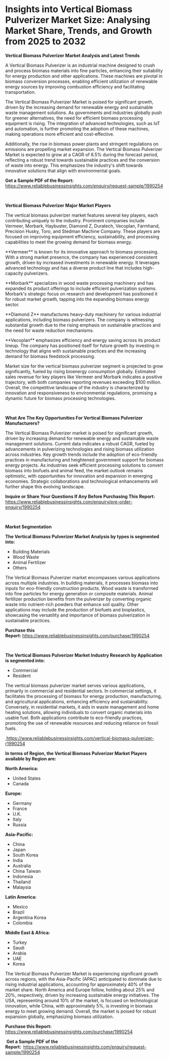 <p><h1>Insights into Vertical Biomass Pulverizer Market Size: Analysing Market Share, Trends, and Growth from 2025 to 2032</h1></p><p><strong>Vertical Biomass Pulverizer Market Analysis and Latest Trends</strong></p>
<p><p>A Vertical Biomass Pulverizer is an industrial machine designed to crush and process biomass materials into fine particles, enhancing their suitability for energy production and other applications. These machines are pivotal in biomass conversion processes, enabling efficient utilization of renewable energy sources by improving combustion efficiency and facilitating transportation. </p><p>The Vertical Biomass Pulverizer Market is poised for significant growth, driven by the increasing demand for renewable energy and sustainable waste management solutions. As governments and industries globally push for greener alternatives, the need for efficient biomass processing equipment is rising. The integration of advanced technologies, such as IoT and automation, is further promoting the adoption of these machines, making operations more efficient and cost-effective. </p><p>Additionally, the rise in biomass power plants and stringent regulations on emissions are propelling market expansion. The Vertical Biomass Pulverizer Market is expected to grow at a CAGR of 6.5% during the forecast period, reflecting a robust trend towards sustainable practices and the conversion of waste into energy. This emphasizes the industry's shift towards innovative solutions that align with environmental goals.</p></p>
<p><strong>Get a Sample PDF of the Report:&nbsp;</strong> <a href="https://www.reliablebusinessinsights.com/enquiry/request-sample/1990254?utm_campaign=2940&utm_medium=2&utm_source=Github&utm_content=ia&utm_term=12042025&utm_id=vertical-biomass-pulverizer">https://www.reliablebusinessinsights.com/enquiry/request-sample/1990254</a></p>
<p>&nbsp;</p>
<p><strong>Vertical Biomass Pulverizer Major Market Players</strong></p>
<p><p>The vertical biomass pulverizer market features several key players, each contributing uniquely to the industry. Prominent companies include Vermeer, Morbark, Haybuster, Diamond Z, Duratech, Vecoplan, Farmhand, Precision Husky, Toro, and Stedman Machine Company. These players are focused on improving equipment efficiency, sustainability, and processing capabilities to meet the growing demand for biomass energy.</p><p>**Vermeer** is known for its innovative approach to biomass processing. With a strong market presence, the company has experienced consistent growth, driven by increased investments in renewable energy. It leverages advanced technology and has a diverse product line that includes high-capacity pulverizers.</p><p>**Morbark** specializes in wood waste processing machinery and has expanded its product offerings to include efficient pulverization systems. Morbark's strategic focus on research and development has positioned it for robust market growth, tapping into the expanding biomass energy sector.</p><p>**Diamond Z** manufactures heavy-duty machinery for various industrial applications, including biomass pulverizers. The company is witnessing substantial growth due to the rising emphasis on sustainable practices and the need for waste reduction mechanisms.</p><p>**Vecoplan** emphasizes efficiency and energy saving across its product lineup. The company has positioned itself for future growth by investing in technology that aligns with sustainable practices and the increasing demand for biomass feedstock processing.</p><p>Market size for the vertical biomass pulverizer segment is projected to grow significantly, fueled by rising bioenergy consumption globally. Estimated sales revenue for key players like Vermeer and Morbark indicates a positive trajectory, with both companies reporting revenues exceeding $100 million. Overall, the competitive landscape of the industry is characterized by innovation and responsiveness to environmental regulations, promising a dynamic future for biomass processing technologies.</p></p>
<p>&nbsp;</p>
<p><strong>What Are The Key Opportunities For Vertical Biomass Pulverizer Manufacturers?</strong></p>
<p><p>The Vertical Biomass Pulverizer market is poised for significant growth, driven by increasing demand for renewable energy and sustainable waste management solutions. Current data indicates a robust CAGR, fueled by advancements in pulverizing technologies and rising biomass utilization across industries. Key growth trends include the adoption of eco-friendly practices in manufacturing and heightened government support for biomass energy projects. As industries seek efficient processing solutions to convert biomass into biofuels and animal feed, the market outlook remains optimistic, with opportunities for innovation and expansion in emerging economies. Strategic collaborations and technological enhancements will further shape this evolving landscape.</p></p>
<p><strong>Inquire or Share Your Questions If Any Before Purchasing This Report:</strong> <a href="https://www.reliablebusinessinsights.com/enquiry/pre-order-enquiry/1990254?utm_campaign=2940&utm_medium=2&utm_source=Github&utm_content=ia&utm_term=12042025&utm_id=vertical-biomass-pulverizer">https://www.reliablebusinessinsights.com/enquiry/pre-order-enquiry/1990254</a></p>
<p>&nbsp;</p>
<p><strong>Market Segmentation</strong></p>
<p><strong>The Vertical Biomass Pulverizer Market Analysis by types is segmented into:</strong></p>
<p><ul><li>Building Materials</li><li>Wood Waste</li><li>Animal Fertilizer</li><li>Others</li></ul></p>
<p><p>The Vertical Biomass Pulverizer market encompasses various applications across multiple industries. In building materials, it processes biomass into inputs for eco-friendly construction products. Wood waste is transformed into fine particles for energy generation or composite materials. Animal fertilizer production benefits from the pulverizer by converting organic waste into nutrient-rich powders that enhance soil quality. Other applications may include the production of biofuels and bioplastics, showcasing the versatility and importance of biomass pulverization in sustainable practices.</p></p>
<p><strong>Purchase this Report:&nbsp;</strong><a href="https://www.reliablebusinessinsights.com/purchase/1990254?utm_campaign=2940&utm_medium=2&utm_source=Github&utm_content=ia&utm_term=12042025&utm_id=vertical-biomass-pulverizer">https://www.reliablebusinessinsights.com/purchase/1990254</a></p>
<p>&nbsp;</p>
<p><strong>The Vertical Biomass Pulverizer Market Industry Research by Application is segmented into:</strong></p>
<p><ul><li>Commercial</li><li>Resident</li></ul></p>
<p><p>The vertical biomass pulverizer market serves various applications, primarily in commercial and residential sectors. In commercial settings, it facilitates the processing of biomass for energy production, manufacturing, and agricultural applications, enhancing efficiency and sustainability. Conversely, in residential markets, it aids in waste management and home heating solutions, allowing individuals to convert organic materials into usable fuel. Both applications contribute to eco-friendly practices, promoting the use of renewable resources and reducing reliance on fossil fuels.</p></p>
<p><a href="https://www.reliablebusinessinsights.com/vertical-biomass-pulverizer-r1990254?utm_campaign=2940&utm_medium=2&utm_source=Github&utm_content=ia&utm_term=12042025&utm_id=vertical-biomass-pulverizer">&nbsp;https://www.reliablebusinessinsights.com/vertical-biomass-pulverizer-r1990254</a></p>
<p><strong>In terms of Region, the Vertical Biomass Pulverizer Market Players available by Region are:</strong></p>
<p>
    <p> <strong> North America: </strong>
        <ul>
            <li>United States</li>
            <li>Canada</li>
        </ul>
        </p> 
    <p> <strong> Europe: </strong>
        <ul>
            <li>Germany</li>
            <li>France</li>
            <li>U.K.</li>
            <li>Italy</li>
            <li>Russia</li>
        </ul>
        </p> 
    <p> <strong> Asia-Pacific: </strong>
        <ul>
            <li>China</li>
            <li>Japan</li>
            <li>South Korea</li>
            <li>India</li>
            <li>Australia</li>
            <li>China Taiwan</li>
            <li>Indonesia</li>
            <li>Thailand</li>
            <li>Malaysia</li>
        </ul>
        </p> 
    <p> <strong> Latin America: </strong>
        <ul>
            <li>Mexico</li>
            <li>Brazil</li>
            <li>Argentina Korea</li>
            <li>Colombia</li>
        </ul>
        </p> 
    <p> <strong> Middle East & Africa: </strong>
        <ul>
            <li>Turkey</li>
            <li>Saudi</li>
            <li>Arabia</li>
            <li>UAE</li>
            <li>Korea</li>
        </ul>
    </p>
    </p>
<p><p>The Vertical Biomass Pulverizer Market is experiencing significant growth across regions, with the Asia-Pacific (APAC) anticipated to dominate due to rising industrial applications, accounting for approximately 40% of the market share. North America and Europe follow, holding about 25% and 20%, respectively, driven by increasing sustainable energy initiatives. The USA, representing around 10% of the market, is focused on technological innovation, while China, with approximately 5%, is investing in biomass energy to meet growing demand. Overall, the market is poised for robust expansion globally, emphasizing biomass utilization.</p></p>
<p><strong>Purchase this Report: </strong><a href="https://www.reliablebusinessinsights.com/purchase/1990254?utm_campaign=2940&utm_medium=2&utm_source=Github&utm_content=ia&utm_term=12042025&utm_id=vertical-biomass-pulverizer">https://www.reliablebusinessinsights.com/purchase/1990254</a></p>
<p>&nbsp;<strong>Get a Sample PDF of the Report:&nbsp;&nbsp;</strong><a href="https://www.reliablebusinessinsights.com/enquiry/request-sample/1990254?utm_campaign=2940&utm_medium=2&utm_source=Github&utm_content=ia&utm_term=12042025&utm_id=vertical-biomass-pulverizer">https://www.reliablebusinessinsights.com/enquiry/request-sample/1990254</a></p>
<p><strong></strong></p>
<p><p></p><p></p><p></p></p>